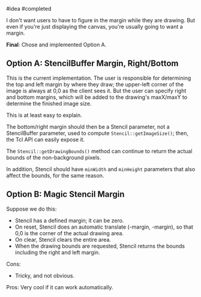 #idea #completed

I don't want users to have to figure in the margin while they are drawing.  But even if you're just displaying the canvas, you're usually going to want a margin.

**Final**: Chose and implemented Option A.

## Option A: StencilBuffer Margin, Right/Bottom

This is the current implementation.  The user is responsible for determining the top and left margin by where they draw; the upper-left corner of the image is always at 0,0 as the client sees it.  But the user can specify right and bottom margins, which will be added to the drawing's maxX/maxY to determine the finished image size.

This is at least easy to explain.

The bottom/right margin should then be a Stencil parameter, not a StencilBuffer parameter, used to compute `Stencil::getImageSize()`; then, the Tcl API can easily expose it.

The `Stencil::getDrawingBounds()` method can continue to return the actual bounds of the non-background pixels.

In addition, Stencil should have `minWidth` and `minHeight` parameters that also affect the bounds, for the same reason.

## Option B: Magic Stencil Margin 

Suppose we do this:

- Stencil has a defined margin; it can be zero.
- On reset, Stencil does an automatic translate (-margin, -margin), so that 0,0 is the corner of the actual drawing area.
- On clear, Stencil clears the entire area.
- When the drawing bounds are requested, Stencil returns the bounds including the right and left margin.

Cons:

- Tricky, and not obvious.

Pros: Very cool if it can work automatically.
